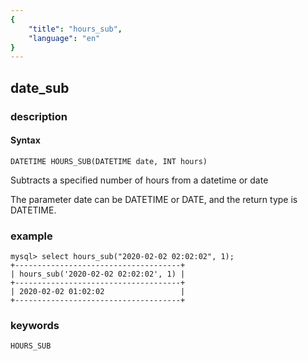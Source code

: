 ```yaml
---
{
    "title": "hours_sub",
    "language": "en"
}
---
```


<!-- 
Licensed to the Apache Software Foundation (ASF) under one
or more contributor license agreements.  See the NOTICE file
distributed with this work for additional information
regarding copyright ownership.  The ASF licenses this file
to you under the Apache License, Version 2.0 (the
"License"); you may not use this file except in compliance
with the License.  You may obtain a copy of the License at

  http://www.apache.org/licenses/LICENSE-2.0

Unless required by applicable law or agreed to in writing,
software distributed under the License is distributed on an
"AS IS" BASIS, WITHOUT WARRANTIES OR CONDITIONS OF ANY
KIND, either express or implied.  See the License for the
specific language governing permissions and limitations
under the License.
-->

## date_sub
### description
#### Syntax

`DATETIME HOURS_SUB(DATETIME date, INT hours)`

Subtracts a specified number of hours from a datetime or date

The parameter date can be DATETIME or DATE, and the return type is DATETIME.

### example

```
mysql> select hours_sub("2020-02-02 02:02:02", 1);
+-------------------------------------+
| hours_sub('2020-02-02 02:02:02', 1) |
+-------------------------------------+
| 2020-02-02 01:02:02                 |
+-------------------------------------+
```

### keywords

    HOURS_SUB
